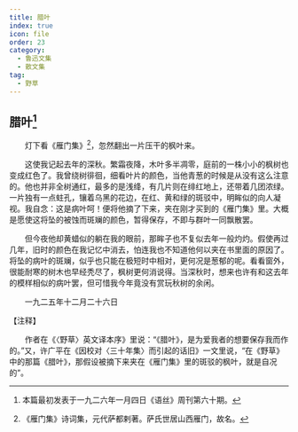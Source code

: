 ```yaml
---
title: 腊叶
index: true
icon: file
order: 23
category:
  - 鲁迅文集
  - 散文集
tag:  
  - 野草
---
```


## 腊叶[^①]

　　灯下看《雁门集》[^②]，忽然翻出一片压干的枫叶来。

　　这使我记起去年的深秋。繁霜夜降，木叶多半凋零，庭前的一株小小的枫树也变成红色了。我曾绕树徘徊，细看叶片的颜色，当他青葱的时候是从没有这么注意的。他也并非全树通红，最多的是浅绛，有几片则在绯红地上，还带着几团浓绿。一片独有一点蛀孔，镶着乌黑的花边，在红、黄和绿的斑驳中，明眸似的向人凝视。我自念：这是病叶呵！便将他摘了下来，夹在刚才买到的《雁门集》里。大概是愿使这将坠的被蚀而斑斓的颜色，暂得保存，不即与群叶一同飘散罢。

　　但今夜他却黄蜡似的躺在我的眼前，那眸子也不复似去年一般灼灼。假使再过几年，旧时的颜色在我记忆中消去，怕连我也不知道他何以夹在书里面的原因了。将坠的病叶的斑斓，似乎也只能在极短时中相对，更何况是葱郁的呢。看看窗外，很能耐寒的树木也早经秃尽了，枫树更何消说得。当深秋时，想来也许有和这去年的模样相似的病叶罢，但可惜我今年竟没有赏玩秋树的余闲。

　　一九二五年十二月二十六日

【注释】

[^①]:本篇最初发表于一九二六年一月四日《语丝》周刊第六十期。

　　作者在《〈野草〉英文译本序》里说：“《腊叶》，是为爱我者的想要保存我而作的。”又，许广平在《因校对〈三十年集〉而引起的话旧》一文里说，“在《野草》中的那篇《腊叶》，那假设被摘下来夹在《雁门集》里的斑驳的枫叶，就是自况的”。

[^②]:《雁门集》诗词集，元代萨都剌著。萨氏世居山西雁门，故名。
